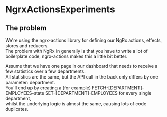 # NgrxActionsExperiments

## The problem
We're using the ngrx-actions library for defining our NgRx actions, effects, stores and reducers.  
The problem with NgRx in generally is that you have to write a lot of boilerplate code, ngrx-actions makes this a little bit better.  
  
Assume that we have one page in our dashboard that needs to receive a few statistics over a few departments.  
All statistics are the same, but the API call in the back only differs by one parameter: department.  
You'll end up by creating a (for example) FETCH-[DEPARTMENT]-EMPLOYEES-state SET-[DEPARTMENT]-EMPLOYEES for every single department,  
whilst the underlying logic is almost the same, causing lots of code duplicates.  


